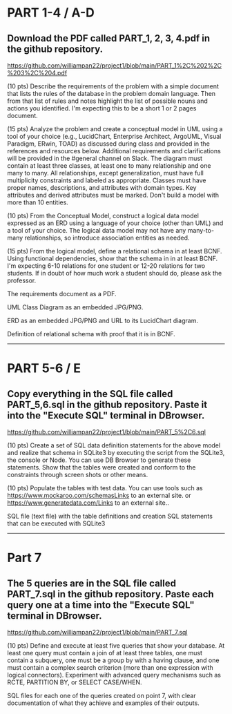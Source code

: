 # PART 1-4 / A-D 

## Download the PDF called PART_1, 2, 3, 4.pdf in the github repository. 

https://github.com/williampan22/project1/blob/main/PART_1%2C%202%2C%203%2C%204.pdf

(10 pts) Describe the requirements of the problem with a simple document that lists the rules of the database in the problem domain language. Then from that list of rules and notes highlight the list of possible nouns and actions you identified. I'm expecting this to be a short 1 or 2 pages document.

(15 pts) Analyze the problem and create a conceptual model in UML using a tool of your choice (e.g., LucidChart, Enterprise Architect, ArgoUML, Visual Paradigm, ERwin, TOAD) as discussed during class and provided in the references and resources below. Additional requirements and clarifications will be provided in the #general channel on Slack. The diagram must contain at least three classes, at least one to many relationship and one many to many. All relationships, except generalization, must have full multiplicity constraints and labeled as appropriate. Classes must have proper names, descriptions, and attributes with domain types. Key attributes and derived attributes must be marked. Don't build a model with more than 10 entities.

(10 pts) From the Conceptual Model, construct a logical data model expressed as an ERD using a language of your choice (other than UML) and a tool of your choice. The logical data model may not have any many-to-many relationships, so introduce association entities as needed.

(15 pts) From the logical model, define a relational schema in at least BCNF. Using functional dependencies, show that the schema in in at least BCNF. I'm expecting 6-10 relations for one student or 12-20 relations for two students. If in doubt of how much work a student should do, please ask the professor.

The requirements document as a PDF.

UML Class Diagram as an embedded JPG/PNG.

ERD as an embedded JPG/PNG and URL to its LucidChart diagram.

Definition of relational schema with proof that it is in BCNF.

--------------------------------------------------------------------------
# PART 5-6 / E

## Copy everything in the SQL file called PART_5,6.sql in the github repository. Paste it into the "Execute SQL" terminal in DBrowser. 

https://github.com/williampan22/project1/blob/main/PART_5%2C6.sql

(10 pts) Create a set of SQL data definition statements for the above model and realize that schema in SQLite3 by executing the script from the SQLite3, the console or Node. You can use DB Browser to generate these statements. Show that the tables were created and conform to the constraints through screen shots or other means.

(10 pts) Populate the tables with test data. You can use tools such as https://www.mockaroo.com/schemasLinks to an external site. or  https://www.generatedata.com/Links to an external site..

SQL file (text file) with the table definitions and creation SQL statements that can be executed with SQLite3

--------------------------------------------------------------------------
# Part 7

## The 5 queries are in the SQL file called PART_7.sql in the github repository. Paste each query one at a time into the "Execute SQL" terminal in DBrowser.

https://github.com/williampan22/project1/blob/main/PART_7.sql

(10 pts) Define and execute at least five queries that show your database. At least one query must contain a join of at least three tables, one must contain a subquery, one must be a group by with a having clause, and one must contain a complex search criterion (more than one expression with logical connectors). Experiment with advanced query mechanisms such as RCTE, PARTITION BY, or SELECT CASE/WHEN.

SQL files for each one of the queries created on point 7, with clear documentation of what they achieve and examples of their outputs.


